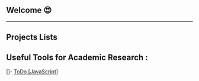 ## Welcome 😍
---

## Projects Lists

## Useful Tools for Academic Research :

[]- <a href="https://arfaouim.github.io/mehdi.github.io/todos" target="_blank">ToDo [JavaScript]</a>
